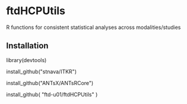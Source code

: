 # ftdHCPUtils
R functions for consistent statistical analyses across modalities/studies

## Installation
library(devtools)

install_github("stnava/ITKR")

install_github("ANTsX/ANTsRCore")

install_github( "ftd-u01/ftdHCPUtils" )
